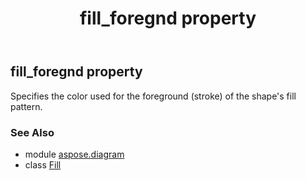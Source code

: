 ﻿---
title: fill_foregnd property
second_title: Aspose.Diagram for Python via .NET API References
description: 
type: docs
weight: 60
url: /python-net/aspose.diagram/fill/fill_foregnd/
is_root: false
---

## fill_foregnd property


Specifies the color used for the foreground (stroke) of the shape's fill pattern.

### See Also
* module [aspose.diagram](../../)
* class [Fill](/diagram/python-net/aspose.diagram/fill)

